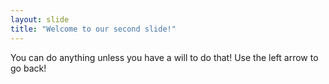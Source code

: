 ```yaml
---
layout: slide
title: "Welcome to our second slide!"
---
```

You can do anything unless you have a will to do that!
Use the left arrow to go back!
